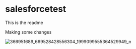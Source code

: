 # salesforcetest

This is the readme

Making some changes

![366951689_669528428556304_1999099555364529949_n](https://github.com/HernanSaltiveri/salesforcetest/assets/697499/33e0cc43-41bd-4770-b78d-714a807c6e69)
